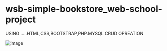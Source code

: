 


# wsb-simple-bookstore_web-school-project
 USING .....HTML,CSS,BOOTSTRAP,PHP.MYSQL  CRUD OPREATION

![image](https://user-images.githubusercontent.com/88892819/154842987-9351a1b6-18ee-4dd7-809d-b8acb5b93907.png)
